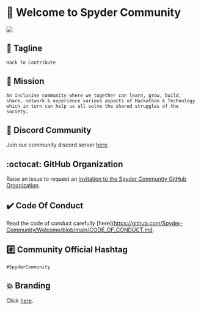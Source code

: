 # 👋 Welcome to Spyder Community

![](https://user-images.githubusercontent.com/97145602/179445045-25e4a8d5-ec26-4732-96f4-5c6e349250c9.jpg)

## 🚀 Tagline
`Hack To Contribute`

## 🎯 Mission
`An inclusive community where we together can learn, grow, build, share, network & experience various aspects of Hackathon & Technology which in turn can help us all solve the shared struggles of the society.`

## 🔗 Discord Community
Join our community discord server [here](https://discord.com/invite/WSePvFt37D).

## :octocat: GitHub Organization
Raise an issue to request an [invitation to the Spyder Community GitHub Organization](https://github.com/Spyder-Community/support/issues/new?assignees=Priyanshumundra&labels=invitation&template=invitation.yml&title=Looking+forward+to+get+involved+and+contribute+to+the+community+%F0%9F%8E%89).

## ✔️ Code Of Conduct
Read the code of conduct carefully [here](https://github.com/Spyder-Community/Welcome/blob/main/CODE_OF_CONDUCT.md.

## #️⃣ Community Official Hashtag
`#SpyderCommunity`

## 💥 Branding
Click [here](https://github.com/Spyder-Community/Welcome/tree/main/media-kit).
